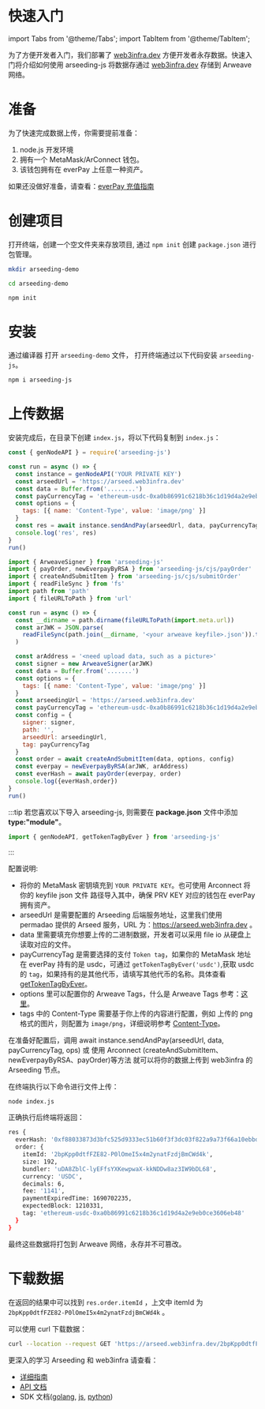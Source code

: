 # 快速入门

import Tabs from '@theme/Tabs';
import TabItem from '@theme/TabItem';

为了方便开发者入门，我们部署了 [web3infra.dev](http://web3infra.dev) 方便开发者永存数据。快速入门将介绍如何使用 arseeding-js 将数据存通过 [web3infra.dev](http://web3infra.dev) 存储到 Arweave 网络。

# 准备

为了快速完成数据上传，你需要提前准备：

1. node.js 开发环境
2. 拥有一个 MetaMask/ArConnect 钱包。
3. 该钱包拥有在 everPay 上任意一种资产。

如果还没做好准备，请查看：[everPay 充值指南](../other/2.getAR.md#swapdeposit)

# 创建项目

打开终端，创建一个空文件夹来存放项目, 通过 `npm init` 创建 `package.json` 进行包管理。

```bash
mkdir arseeding-demo

cd arseeding-demo

npm init
```

# 安装

通过编译器 打开 `arseeding-demo` 文件， 打开终端通过以下代码安装 `arseeding-js`。

```bash
npm i arseeding-js
```

# 上传数据

安装完成后，在目录下创建 `index.js`，将以下代码复制到 `index.js`：

<Tabs>
<TabItem value="MetaMask" label="MetaMask" default>

```jsx
const { genNodeAPI } = require('arseeding-js')

const run = async () => {
  const instance = genNodeAPI('YOUR PRIVATE KEY')
  const arseedUrl = 'https://arseed.web3infra.dev'
  const data = Buffer.from('........')
  const payCurrencyTag = 'ethereum-usdc-0xa0b86991c6218b36c1d19d4a2e9eb0ce3606eb48' // everPay 支持的 token tag (chainType-symbol-id)
  const options = {
    tags: [{ name: 'Content-Type', value: 'image/png' }]
  }
  const res = await instance.sendAndPay(arseedUrl, data, payCurrencyTag, options)
  console.log('res', res)
}
run()
```

</TabItem>
<TabItem value="ArConnect" label="ArConnect">

```jsx
import { ArweaveSigner } from 'arseeding-js'
import { payOrder, newEverpayByRSA } from 'arseeding-js/cjs/payOrder'
import { createAndSubmitItem } from 'arseeding-js/cjs/submitOrder'
import { readFileSync } from 'fs'
import path from 'path'
import { fileURLToPath } from 'url'

const run = async () => {
  const __dirname = path.dirname(fileURLToPath(import.meta.url))
  const arJWK = JSON.parse(
    readFileSync(path.join(__dirname, '<your arweave keyfile>.json')).toString()
  )

  const arAddress = '<need upload data, such as a picture>'
  const signer = new ArweaveSigner(arJWK)
  const data = Buffer.from('.......')
  const options = {
    tags: [{ name: 'Content-Type', value: 'image/png' }]
  }
  const arseedingUrl = 'https://arseed.web3infra.dev'
  const payCurrencyTag = 'ethereum-usdc-0xa0b86991c6218b36c1d19d4a2e9eb0ce3606eb48' // everPay 支持的 token tag (chainType-symbol-id)
  const config = {
    signer: signer,
    path: '',
    arseedUrl: arseedingUrl,
    tag: payCurrencyTag
  }
  const order = await createAndSubmitItem(data, options, config)
  const everpay = newEverpayByRSA(arJWK, arAddress)
  const everHash = await payOrder(everpay, order)
  console.log({everHash,order})
}
run()

```
</TabItem>
</Tabs>

:::tip
若您喜欢以下导入 arseeding-js, 则需要在 **package.json** 文件中添加 **type:"module"**。

```js
import { genNodeAPI, getTokenTagByEver } from 'arseeding-js'
```

:::

配置说明:

- 将你的 MetaMask 密钥填充到 `YOUR PRIVATE KEY`。也可使用 Arconnect 将你的 keyfile json 文件 路径导入其中，确保 PRV KEY 对应的钱包在 everPay 拥有资产。
- arseedUrl 是需要配置的 Arseeding 后端服务地址，这里我们使用 permadao 提供的 Arseed 服务，URL 为：https://arseed.web3infra.dev 。
- data 里需要填充你想要上传的二进制数据，开发者可以采用 file io 从硬盘上读取对应的文件。
- payCurrencyTag 是需要选择的支付 `Token tag`，如果你的 MetaMask 地址在 everPay 持有的是 usdc，可通过 `getTokenTagByEver('usdc')`,获取 usdc 的 `tag`，如果持有的是其他代币，请填写其他代币的名称。具体查看[getTokenTagByEver](../sdk/arseeding-js/9.getTokenTag.md)。
- options 里可以配置你的 Arweave Tags，什么是 Arweave Tags 参考：[这里](../other/tags.md)。
- tags 中的 Content-Type 需要基于你上传的内容进行配置，例如 上传的 png 格式的图片，则配置为 `image/png`，详细说明参考 [Content-Type](../other/tags.md#content-type)。

在准备好配置后，调用 await instance.sendAndPay(arseedUrl, data, payCurrencyTag, ops) 或 使用 Arconnect (createAndSubmitItem、newEverpayByRSA、payOrder)等方法 就可以将你的数据上传到 web3infra 的 Arseeding 节点。

在终端执行以下命令进行文件上传：

```bash
node index.js
```

正确执行后终端将返回：

```bash
res {
  everHash: '0xf88033873d3bfc525d9333ec51b60f3f3dc03f822a9a73f66a10ebbd944b29c6',
  order: {
    itemId: '2bpKpp0dtfFZE82-P0lOmeI5x4m2ynatFzdjBmCWd4k',
    size: 192,
    bundler: 'uDA8ZblC-lyEFfsYXKewpwaX-kkNDDw8az3IW9bDL68',
    currency: 'USDC',
    decimals: 6,
    fee: '1141',
    paymentExpiredTime: 1690702235,
    expectedBlock: 1210331,
    tag: 'ethereum-usdc-0xa0b86991c6218b36c1d19d4a2e9eb0ce3606eb48'
  }
}
```

最终这些数据将打包到 Arweave 网络，永存并不可篡改。

# 下载数据

在返回的结果中可以找到 `res.order.itemId` ，上文中 itemId 为 `2bpKpp0dtfFZE82-P0lOmeI5x4m2ynatFzdjBmCWd4k` 。

可以使用 curl 下载数据：

```bash
curl --location --request GET 'https://arseed.web3infra.dev/2bpKpp0dtfFZE82-P0lOmeI5x4m2ynatFzdjBmCWd4k'
```

更深入的学习 Arseeding 和 web3infra 请查看：

- [详细指南](1.detail.md)
- [API 文档](../api/0.intro.md)
- SDK 文档([golang](../sdk/arseeding-go/1.intro.md), [js](../sdk/arseeding-js/1.intro.md), [python](../sdk/arseeding-py.md))
